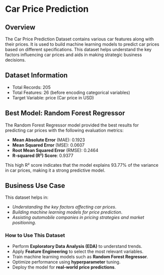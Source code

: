 # Car Price Prediction

## Overview

The Car Price Prediction Dataset contains various car features along with their prices. It is used to build machine learning models to predict car prices based on different specifications. This dataset helps understand the key factors influencing car prices and aids in making strategic business decisions.

## Dataset Information

- Total Records: 205
- Total Features: 26 (before encoding categorical variables)
- Target Variable: price (Car price in USD)

## Best Model: Random Forest Regressor

The Random Forest Regressor model provided the best results for predicting car prices with the following evaluation metrics:
- **Mean Absolute Error** (MAE): 0.1923
- **Mean Squared Error** (MSE): 0.0607
- **Root Mean Squared Error** (RMSE): 0.2464
- **R-squared (R²) Score**: 0.9377

This high R² score indicates that the model explains 93.77% of the variance in car prices, making it a strong predictive model.

## Business Use Case

This dataset helps in:
- *Understanding the key factors affecting car prices*.
- *Building machine learning models for price prediction*.
- *Assisting automobile companies in pricing strategies and market positioning*.

### How to Use This Dataset

- Perform **Exploratory Data Analysis (EDA)** to understand trends.
- Apply **Feature Engineering** to select the most relevant variables.
- Train machine learning models such as **Random Forest Regressor**.
- Optimize performance using **hyperparameter** tuning.
- Deploy the model for **real-world price predictions**.
